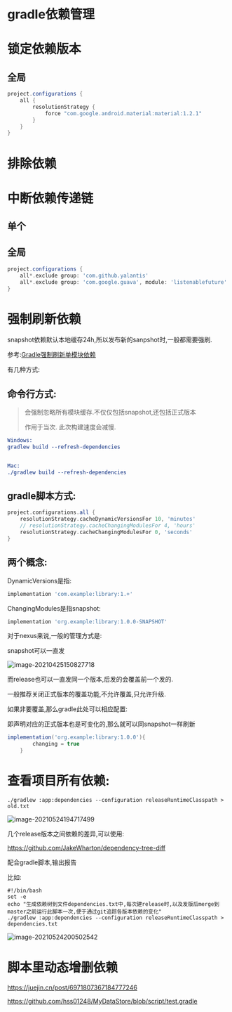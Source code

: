 # gradle依赖管理



# 锁定依赖版本

## 全局

```groovy
project.configurations {
    all {
        resolutionStrategy {
            force "com.google.android.material:material:1.2.1"
        }
    }
}
```



# 排除依赖

# 中断依赖传递链

## 单个





## 全局

```groovy
project.configurations {
    all*.exclude group: 'com.github.yalantis'
    all*.exclude group: 'com.google.guava', module: 'listenablefuture'
}
```



# 强制刷新依赖

snapshot依赖默认本地缓存24h,所以发布新的sanpshot时,一般都需要强刷.

参考:[Gradle强制刷新单模块依赖](https://blog.csdn.net/zhe_d/article/details/114686679)

有几种方式:

## 命令行方式:  

>  会强制忽略所有模块缓存.不仅仅包括snapshot,还包括正式版本
>
> 作用于当次. 此次构建速度会减慢. 

```cmake
Windows:    
gradlew build --refresh-dependencies 


Mac:
./gradlew build --refresh-dependencies  
```

## gradle脚本方式: 

```groovy
project.configurations.all {
    resolutionStrategy.cacheDynamicVersionsFor 10, 'minutes'
    // resolutionStrategy.cacheChangingModulesFor 4, 'hours'
    resolutionStrategy.cacheChangingModulesFor 0, 'seconds'
}

```

## 两个概念:

DynamicVersions是指:

```groovy
implementation 'com.example:library:1.+'
```

ChangingModules是指snapshot:

```groovy
implementation 'org.example:library:1.0.0-SNAPSHOT'
```



对于nexus来说,一般的管理方式是:

 snapshot可以一直发

![image-20210425150827718](https://gitee.com/hss012489/picbed/raw/master/picgo/1619334514427-image-20210425150827718.jpg)

而release也可以一直发同一个版本,后发的会覆盖前一个发的.

一般推荐关闭正式版本的覆盖功能,不允许覆盖,只允许升级.

如果非要覆盖,那么gradle此处可以相应配置:

即声明对应的正式版本也是可变化的,那么就可以同snapshot一样刷新

```groovy
implementation('org.example:library:1.0.0'){
        changing = true
    }
```





# 查看项目所有依赖:

```shell
./gradlew :app:dependencies --configuration releaseRuntimeClasspath > old.txt
```

![image-20210524194717499](https://gitee.com/hss012489/picbed/raw/master/picgo/1621856837601-image-20210524194717499.jpg)

几个release版本之间依赖的差异,可以使用:

https://github.com/JakeWharton/dependency-tree-diff

配合gradle脚本,输出报告

比如:

```shell
#!/bin/bash
set -e
echo "生成依赖树到文件dependencies.txt中,每次建release时,以及发版后merge到master之前运行此脚本一次,便于通过git追踪各版本依赖的变化"
./gradlew :app:dependencies --configuration releaseRuntimeClasspath > dependencies.txt
```

![image-20210524200502542](https://gitee.com/hss012489/picbed/raw/master/picgo/1621857902588-image-20210524200502542.jpg)



# 脚本里动态增删依赖

https://juejin.cn/post/6971807367184777246

https://github.com/hss01248/MyDataStore/blob/script/test.gradle